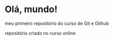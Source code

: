 # Olá, mundo!
 meu primeiro repositório do curso de Git e Github

repositório criado no curso online